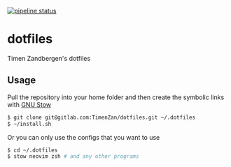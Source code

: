 [![pipeline status](https://gitlab.com/TimenZan/dotfiles/badges/master/pipeline.svg)](https://gitlab.com/TimenZan/dotfiles/-/commits/master)

# dotfiles

Timen Zandbergen's dotfiles

## Usage
Pull the repository into your home folder and then create the symbolic links
with [GNU Stow](https://www.gnu.org/software/stow/)

```sh
$ git clone git@gitlab.com:TimenZan/dotfiles.git ~/.dotfiles
$ ~/install.sh
```
Or you can only use the configs that you want to use
```sh
$ cd ~/.dotfiles
$ stow neovim zsh # and any other programs
```
